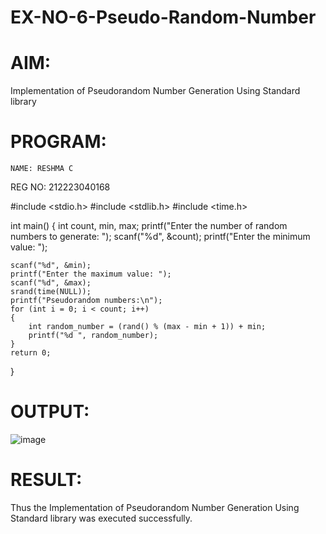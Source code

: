 # EX-NO-6-Pseudo-Random-Number

# AIM: 

Implementation of Pseudorandom Number Generation Using Standard library

# PROGRAM:
    NAME: RESHMA C
REG NO: 212223040168

#include <stdio.h>
#include <stdlib.h>
#include <time.h>

int main() 
{
    int count, min, max;
    printf("Enter the number of random numbers to generate: ");
    scanf("%d", &count);
    printf("Enter the minimum value: ");
    
    scanf("%d", &min);
    printf("Enter the maximum value: ");
    scanf("%d", &max);
    srand(time(NULL));
    printf("Pseudorandom numbers:\n");   
    for (int i = 0; i < count; i++) 
    {
        int random_number = (rand() % (max - min + 1)) + min;
        printf("%d ", random_number);
    }
    return 0;
}
# OUTPUT:
   ![image](https://github.com/user-attachments/assets/e7ba7798-4ef0-4819-be33-80f4b561cb2f)

# RESULT:
Thus the Implementation of Pseudorandom Number Generation Using Standard library was executed successfully.



